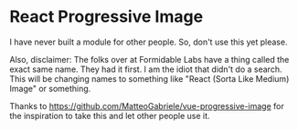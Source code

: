 React Progressive Image
===

I have never built a module for other people. So, don't use this yet please.

Also, disclaimer: The folks over at Formidable Labs have a thing called the exact same name. They had it first. I am the idiot that didn't do a search. This will be changing names to something like "React (Sorta Like Medium) Image" or something.

Thanks to https://github.com/MatteoGabriele/vue-progressive-image for the inspiration to take this and let other people use it.
